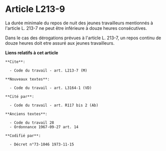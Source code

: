 # Article L213-9

La durée minimale du repos de nuit des jeunes travailleurs mentionnés à l'article L. 213-7 ne peut être inférieure à douze
heures consécutives.

Dans le cas des dérogations prévues à l'article L. 213-7, un repos continu de douze heures doit etre assuré aux jeunes
travailleurs.

**Liens relatifs à cet article**

	**Cite**:

	  - Code du travail - art. L213-7 (M)

	**Nouveaux textes**:

	  - Code du travail - art. L3164-1 (VD)

	**Cité par**:

	  - Code du travail - art. R117 bis 2 (Ab)

	**Anciens textes**:

	  - Code du travail 28
	  - Ordonnance 1967-09-27 art. 14

	**Codifié par**:

	  - Décret n°73-1046 1973-11-15

